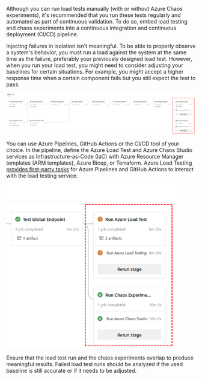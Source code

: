Although you can run load tests manually (with or without Azure Chaos experiments), it's recommended that you run these tests regularly and automated as part of continuous validation. To do so, embed load testing and chaos experiments into a continuous integration and continuous deployment (CI/CD) pipeline.

Injecting failures in isolation isn't meaningful. To be able to properly observe a system's behavior, you must run a load against the system at the same time as the failure, preferably your previously designed load test. However, when you run your load test, you might need to consider adjusting your baselines for certain situations. For example, you might accept a higher response time when a certain component fails but you still expect the test to pass.

![Diagram showing a sample pipeline with chaos and load](../media/pipeline-with-chaos-and-load.png)

You can use Azure Pipelines, GitHub Actions or the CI/CD tool of your choice. In the pipeline, define the Azure Load Test and Azure Chaos Studio services as Infrastructure-as-Code (IaC) with Azure Resource Manager templates (ARM templates), Azure Bicep, or Terraform. Azure Load Testing [provides first-party tasks](/azure/load-testing/tutorial-identify-performance-regression-with-cicd) for Azure Pipelines and GitHub Actions to interact with the load testing service.

![Diagram showing a sample pipeline with chaos and load (zoom in)](../media/pipeline-with-chaos-and-load-zoom-in.png)

Ensure that the load test run and the chaos experiments overlap to produce meaningful results. Failed load test runs should be analyzed if the used baseline is still accurate or if it needs to be adjusted.
